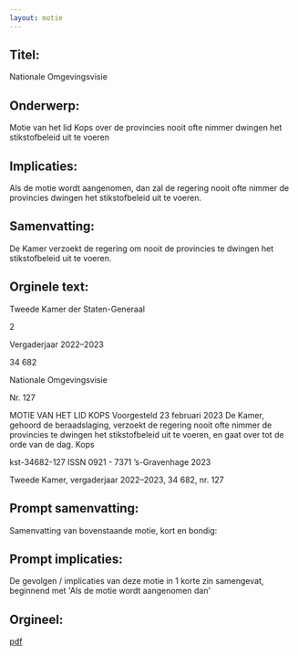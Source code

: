 ```yaml
---
layout: motie
---
```

## Titel:
Nationale Omgevingsvisie
## Onderwerp:
Motie van het lid Kops over de provincies nooit ofte nimmer dwingen het stikstofbeleid uit te voeren 
## Implicaties:

Als de motie wordt aangenomen, dan zal de regering nooit ofte nimmer de provincies dwingen het stikstofbeleid uit te voeren.
## Samenvatting:

De Kamer verzoekt de regering om nooit de provincies te dwingen het stikstofbeleid uit te voeren.
## Orginele text:


Tweede Kamer der Staten-Generaal

2

Vergaderjaar 2022–2023

34 682

Nationale Omgevingsvisie

Nr. 127

MOTIE VAN HET LID KOPS
Voorgesteld 23 februari 2023
De Kamer,
gehoord de beraadslaging,
verzoekt de regering nooit ofte nimmer de provincies te dwingen het
stikstofbeleid uit te voeren,
en gaat over tot de orde van de dag.
Kops

kst-34682-127
ISSN 0921 - 7371
’s-Gravenhage 2023

Tweede Kamer, vergaderjaar 2022–2023, 34 682, nr. 127


## Prompt samenvatting:
Samenvatting van bovenstaande motie, kort en bondig:


## Prompt implicaties:
De gevolgen / implicaties van deze motie in 1 korte zin samengevat, beginnend met 'Als de motie wordt aangenomen dan' 

## Orgineel:
[pdf](https://gegevensmagazijn.tweedekamer.nl/OData/v4/2.0/Document(aed36e45-1480-4498-b6aa-25464b63eacf)/resource)
